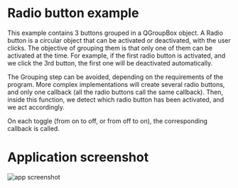 # Radio button example
This example contains 3 buttons grouped in a QGroupBox object.
A Radio button is a circular object that can be activated or deactivated, with
the user clicks. The objective of grouping them is that only one of them
can be activated at the time. For example, if the first radio button is activated,
and we click the 3rd button, the first one will be deactivated automatically.

The Grouping step can be avoided, depending on the requirements of the program.
More complex implementations will create several radio buttons, and only
one callback (all the radio buttons call the same callback). Then, inside
this function, we detect which radio button has been activated, and we act
accordingly.

On each toggle (from on to off, or from off to on), the corresponding callback
is called.

# Application screenshot
![app screenshot](/PyQtExamples/09_09_RadioButtonExample/images/RadioButtonExample.png)